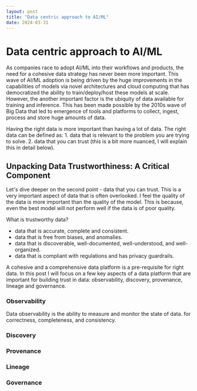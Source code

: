 ```yaml
---
layout: post
title: "Data centric approach to AI/ML"
date: 2024-03-31
---
```

# Data centric approach to AI/ML
As companies race to adopt AI/ML into their workflows and products, the need for a cohesive data strategy has never been
more important. This wave of AI/ML adoption is being driven by the huge improvements in the capabilities of models via 
novel architectures and cloud computing that has democratized the ability to train/deploy/host these models at scale. 
However, the another important factor is the ubiquity of data available for training and inference. This has been made 
possible by the 2010s wave of Big Data that led to emergence of tools and platforms to collect, ingest, process and 
store huge amounts of data. 

Having the right data is more important than having a lot of data. The right data can be defined as: 1. data that is relevant to the problem you are trying to solve. 2. data that you can trust (this is a bit more nuanced, I will explain this in detail below).

## Unpacking Data Trustworthiness: A Critical Component
Let's dive deeper on the second point - data that you can trust. This is a very important aspect of data that is often overlooked. I feel the quality of the data is more important than the quality of the model. This is because, even the best model will not perform well if the data is of poor quality. 

What is trustworthy data? 
* data that is accurate, complete and consistent.
* data that is free from biases, and anomalies.
* data that is discoverable, well-documented, well-understood, and well-organized. 
* data that is compliant with regulations and has privacy guardrails.

A cohesive and a comprehensive data platform is a pre-requisite for right data. In this post I will focus on a few key aspects of a data platform that are important for building trust in data: observability, discovery, provenance, lineage and governance.

### Observability
Data observability is the ability to measure and monitor the state of data.  for correctness, completeness, and consistency.

### Discovery

### Provenance

### Lineage

### Governance








